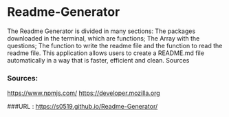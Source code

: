 # Readme-Generator

The Readme Generator is divided in many sections: The packages downloaded in the terminal, which are functions; The Array with the questions; The function to write 
the readme file and the function to read the readme file. This application allows users to create a README.md file automatically in a way that is faster, efficient and clean.
Sources


### Sources:
https://www.npmjs.com/
https://developer.mozilla.org


###URL :
https://s0519.github.io/Readme-Generator/



